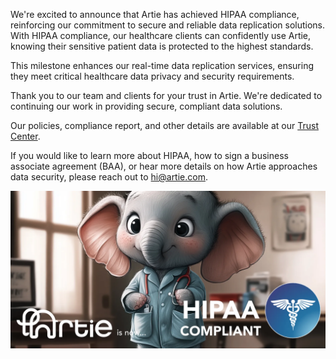 We're excited to announce that Artie has achieved HIPAA compliance, reinforcing our commitment to secure and reliable data replication solutions. With HIPAA compliance, our healthcare clients can confidently use Artie, knowing their sensitive patient data is protected to the highest standards.

This milestone enhances our real-time data replication services, ensuring they meet critical healthcare data privacy and security requirements.

Thank you to our team and clients for your trust in Artie. We're dedicated to continuing our work in providing secure, compliant data solutions.

Our policies, compliance report, and other details are available at our [Trust Center](https://trust.artie.com/).

If you would like to learn more about HIPAA, how to sign a business associate agreement (BAA), or hear more details on how Artie approaches data security, please reach out to [hi@artie.com](mailto:hi@artie.com).

![HIPAA Announcement](./dr_artie.webp)
